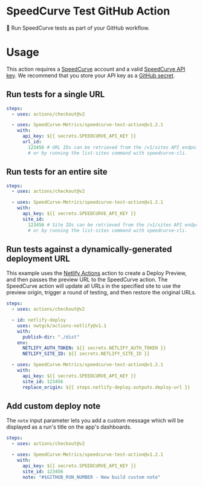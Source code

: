 # SpeedCurve Test GitHub Action

🍩 Run SpeedCurve tests as part of your GitHub workflow.

# Usage

This action requires a [SpeedCurve](https://speedcurve.com/) account and a valid [SpeedCurve API key](https://support.speedcurve.com/en/articles/415403-synthetic-api). We recommend that you store your API key as a [GitHub secret](https://docs.github.com/en/free-pro-team@latest/actions/reference/encrypted-secrets).

## Run tests for a single URL

```yaml
steps:
  - uses: actions/checkout@v2

  - uses: SpeedCurve-Metrics/speedcurve-test-action@v1.2.1
    with:
      api_key: ${{ secrets.SPEEDCURVE_API_KEY }}
      url_id:
        123456 # URL IDs can be retrieved from the /v1/sites API endpoint,
        # or by running the list-sites command with speedcurve-cli.
```

## Run tests for an entire site

```yaml
steps:
  - uses: actions/checkout@v2

  - uses: SpeedCurve-Metrics/speedcurve-test-action@v1.2.1
    with:
      api_key: ${{ secrets.SPEEDCURVE_API_KEY }}
      site_id:
        123456 # Site IDs can be retrieved from the /v1/sites API endpoint,
        # or by running the list-sites command with speedcurve-cli.
```

## Run tests against a dynamically-generated deployment URL

This example uses the [Netlify Actions](https://github.com/nwtgck/actions-netlify) action to create a Deploy Preview, and then passes the preview URL to the SpeedCurve action. The SpeedCurve action will update all URLs in the specified site to use the preview origin, trigger a round of testing, and then restore the original URLs.

```yaml
steps:
  - uses: actions/checkout@v2

  - id: netlify-deploy
    uses: nwtgck/actions-netlify@v1.1
    with:
      publish-dir: "./dist"
    env:
      NETLIFY_AUTH_TOKEN: ${{ secrets.NETLIFY_AUTH_TOKEN }}
      NETLIFY_SITE_ID: ${{ secrets.NETLIFY_SITE_ID }}

  - uses: SpeedCurve-Metrics/speedcurve-test-action@v1.2.1
    with:
      api_key: ${{ secrets.SPEEDCURVE_API_KEY }}
      site_id: 123456
      replace_origin: ${{ steps.netlify-deploy.outputs.deploy-url }}
```

## Add custom deploy note

The `note` input parameter lets you add a custom message which will be displayed as a run's title on the app's dashboards.

```yaml
steps:
  - uses: actions/checkout@v2

  - uses: SpeedCurve-Metrics/speedcurve-test-action@v1.2.1
    with:
      api_key: ${{ secrets.SPEEDCURVE_API_KEY }}
      site_id: 123456
      note: "#$GITHUB_RUN_NUMBER - New build custom note"
```
